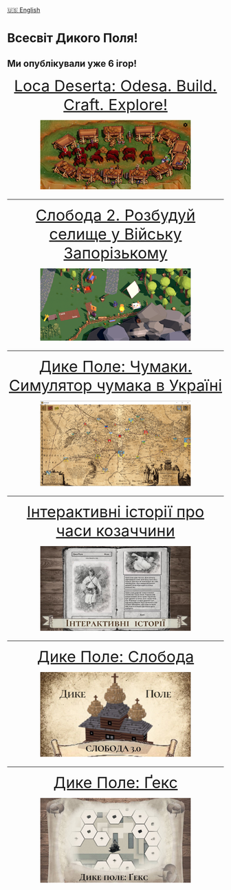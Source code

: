 [🇺🇸 English](all_games.md)

# Всесвіт Дикого Поля!

## Ми опублікували уже 6 ігор!

<p align="center">
<a style="font-size: 36px" href="./odesa/index_uk">Loca Deserta: Odesa. Build. Craft. Explore!
  <p align="center">
 <img src="odesa/images/secret_place.jpg" width="350">
  </p>
</a>
</p>

---

<p align="center">
<a style="font-size: 36px" href="./sloboda2/index_uk">Слобода 2. Розбудуй селище у Війську Запорізькому
  <p align="center">
 <img src="sloboda2/images/thumbnail.png" width="350">
  </p>
</a>
</p>

---

<p align="center">
<a style="font-size: 36px" href="locadesertachumaki">Дике Поле: Чумаки. Симулятор чумака в Україні
  <p align="center">
 <img src="locadesertachumaki/images/thumbnails.png" width="350">
  </p>
</a>
</p>

---

<p align="center">
<a style="font-size: 36px" href="interactive">Інтерактивні історії про часи козаччини
  <p align="center">
    <img src="interactive/images/thumbnail.jpg" width="350">
  </p>
</a>
</p>

---

<p align="center">
<a style="font-size: 36px" href="citybuilding">Дике Поле: Слобода
  <p align="center">
    <img src="citybuilding/images/sloboda_thumbnail.jpg" width="350">
  </p>
</a>
</p>

---

<p align="center">
<a style="font-size: 36px" href="locadesertahex">Дике Поле: Ґекс
  <p align="center">
 <img src="locadesertahex\images\hex_thumbnail.jpg" width="350">
  </p>
</a>
</p>